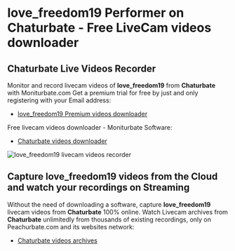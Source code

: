 # love_freedom19 Performer on Chaturbate - Free LiveCam videos downloader

## Chaturbate Live Videos Recorder

Monitor and record livecam videos of **love_freedom19** from **Chaturbate** with Moniturbate.com
Get a premium trial for free by just and only registering with your Email address:
* [love_freedom19 Premium videos downloader](https://moniturbate.com/request-demo-licence-key.html)

Free livecam videos downloader - Moniturbate Software:
* [Chaturbate videos downloader](https://moniturbate.com/moniturbate-download-software.html)

![love_freedom19 livecam videos recorder](https://peachurnet.com/templates/moniturbate-software.png)


## Capture love_freedom19 videos from the Cloud and watch your recordings on Streaming

Without the need of downloading a software, capture **love_freedom19** livecam videos from **Chaturbate** 100% online.
Watch Livecam archives from **Chaturbate** unlimitedly from thousands of existing recordings, only on Peachurbate.com and its websites network:
* [Chaturbate videos archives](https://peachurnet.com/)